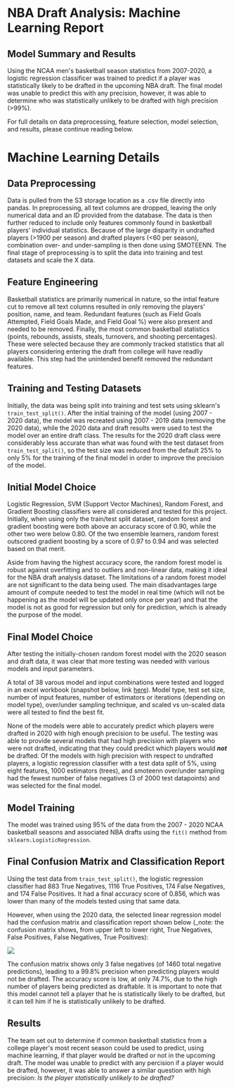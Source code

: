 # NBA Draft Analysis: Machine Learning Report

## Model Summary and Results

  Using the NCAA men's basketball season statistics from 2007-2020, a logistic regression classificer was trained to predict if a player was statistically likely to be drafted in the upcoming NBA draft. The final model was unable to predict this with any precision, however, it was able to determine who was statistically unlikely to be drafted with high precision (>99%).
  
  For full details on data preprocessing, feature selection, model selection, and results, please continue reading below.

# Machine Learning Details

## Data Preprocessing

  Data is pulled from the S3 storage location as a .csv file directly into pandas. In preprocessing, all text columns are dropped, leaving the only numerical data and an ID provided from the database. The data is then further reduced to include only features commonly found in basketball players' individual statistics. Because of the large disparity in undrafted players (>1900 per season) and drafted players (<60 per season), combination over- and under-sampling is then done using SMOTEENN. The final stage of preprocessing is to split the data into training and test datasets and scale the X data.

## Feature Engineering

  Basketball statistics are primarily numerical in nature, so the intial feature cut to remove all text columns resulted in only removing the players' position, name, and team. Redundant features (such as Field Goals Attempted, Field Goals Made, and Field Goal %) were also present and needed to be removed. Finally, the most common basketball statistics (points, rebounds, assists, steals, turnovers, and shooting percentages). These were selected because they are commonly tracked statistics that all players considering entering the draft from college will have readliy available. This step had the unintended benefit removed the redundant features.

## Training and Testing Datasets

  Initially, the data was being split into training and test sets using sklearn's `train_test_split()`. After the initial training of the model (using 2007 - 2020 data), the model was recreated using 2007 - 2019 data (removing the 2020 data), while the 2020 data and draft results were used to test the model over an entire draft class. The results for the 2020 draft class were considerably less accurate than what was found with the test dataset from `train_test_split()`, so the test size was reduced from the default 25% to only 5% for the training of the final model in order to improve the precision of the model.

## Initial Model Choice

  Logistic Regression, SVM (Support Vector Machines), Random Forest, and Gradient Boosting classifiers were all considered and tested for this project. Initially, when using only the train/test split dataset, random forest and gradient boosting were both above an accuracy score of 0.90, while the other two were below 0.80. Of the two ensemble learners, random forest outscored gradient boosting by a score of 0.97 to 0.94 and was selected based on that merit. 

  Aside from having the highest accuracy score, the random forest model is robust against overfitting and to outliers and non-linear data, making it ideal for the NBA draft analysis dataset. The limitations of a random forest model are not significant to the data being used. The main disadvantages large amount of compute needed to test the model in real time (which will not be happening as the model will be updated only once per year) and that the model is not as good for regression but only for prediction, which is already the purpose of the model.

## Final Model Choice

  After testing the initially-chosen random forest model with the 2020 season and draft data, it was clear that more testing was needed with various models and input parameters.

  A total of 38 varous model and input combinations were tested and logged in an excel workbook (snapshot below, link [here](https://github.com/thorson-skywalker/NBA_draft_analysis/blob/main/ML/2020_tests/2020_draft_model_testing.xlsx)). Model type, test set size, number of input features, number of estimators or iterations (depending on model type), over/under sampling technique, and scaled vs un-scaled data were all tested to find the best fit.

  None of the models were able to accurately predict which players were drafted in 2020 with high enough precision to be useful. The testing was able to provide several models that had high precision with players who were not drafted, indicating that they could predict which players would _**not**_ be drafted. Of the models with high precision with respect to undrafted players, a logistic regression classifier with a test data split of 5%, using eight features, 1000 estimators (trees), and smoteenn over/under sampling had the fewest number of false negatives (3 of 2000 test datapoints) and was selected for the final model.

## Model Training

  The model was trained using 95% of the data from the 2007 - 2020 NCAA basketball seasons and associated NBA drafts using the `fit()` method from `sklearn.LogisticRegression`.

## Final Confusion Matrix and Classification Report

  Using the test data from `train_test_split()`, the logistic regression classifier had 883 True Negatives, 1116 True Positives, 174 False Negatives, and 174 False Positives. It had a final accuracy score of 0.856, which was lower than many of the models tested using that same data.

  However, when using the 2020 data, the selected linear regression model had the confusion matrix and classification report shown below (_note: the confusion matrix shows, from upper left to lower right, True Negatives, False Positives, False Negatives, True Positives):

<img src='conf_matrix.png'>

  The confusion matrix shows only 3 false negatives (of 1460 total negative predictions), leading to a 99.8% precision when predicting players would not be drafted. The accuracy score is low, at only 74.7%, due to the high number of players being predicted as draftable. It is important to note that this model cannot tell a player that he is statistically likely to be drafted, but it can tell him if he is statistically unlikely to be drafted.

## Results

  The team set out to determine if common basketball statistics from a college player's most recent season could be used to predict, using machine learning, if that player would be drafted or not in the upcoming draft. The model was unable to predict with any percision if a player would be drafted, however, it was able to answer a similar question with high precision: _Is the player statistically unlikely to be drafted?_